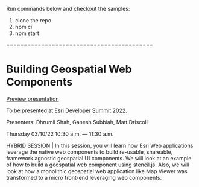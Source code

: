 Run commands below and checkout the samples:

1. clone the repo
2. npm ci
3. npm start

==========================================

# Building Geospatial Web Components

[Preview presentation](https://driskull.github.io/2022-ds-building-geospatial-web-components)

To be presented at [Esri Developer Summit 2022](http://www.esri.com/events/devsummit).

Presenters: Dhrumil Shah, Ganesh Subbiah, Matt Driscoll

Thursday 03/10/22 10:30 a.m. — 11:30 a.m.

HYBRID SESSION | In this session, you will learn how Esri Web applications leverage the native web components to build re-usable, shareable, framework agnostic geospatial UI components. We will look at an example of how to build a geospatial web component using stencil.js. Also, we will look at how a monolithic geospatial web application like Map Viewer was transformed to a micro front-end leveraging web components.
